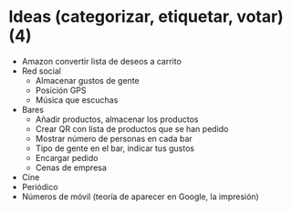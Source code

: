 # Ideas	(categorizar, etiquetar, votar) (4)
- Amazon convertir lista de deseos a carrito
- Red social
  - Almacenar gustos de gente
  - Posición GPS
  - Música que escuchas
- Bares
  - Añadir productos, almacenar los productos
  - Crear QR con lista de productos que se han pedido
  - Mostrar número de personas en cada bar
  - Tipo de gente en el bar, indicar tus gustos
  - Encargar pedido
  - Cenas de empresa
- Cine
- Periódico
- Números de móvil (teoría de aparecer en Google, la impresión)
